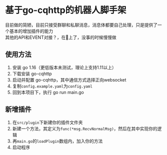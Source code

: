 # 基于go-cqhttp的机器人脚手架  

目前做的简陋，目前只接受群聊和私聊消息，消息体都要自己处理，只是提供了一个基本的增加插件的能力  
其他的API和EVENT对接？，在🦌上了，没事的时候慢慢做

## 使用方法  

1. 安装 go 1.16（更低版本未测试，理论上支持1.11以上）
2. 下载安装 go-cqhttp  
3. 启动并配置 go-cqhttp，其中通信方式选择正向websocket
4. 复制`config.example.yaml`为`config.yaml`
5. 回到本项目下，执行 go run main.go


## 新增插件  

1. 在`src/plugin`下新建你的插件文件夹  
2. 新建一个方法，其定义为`func(*msg.RecvNormalMsg)`，然后在其中实现你的逻辑
3. 再`main.go`的`loadPlugin`数组内，加入你的方法
4. 启动程序